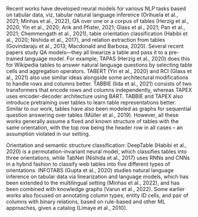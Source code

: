 Recent works have developed neural models for
various NLP tasks based on tabular data, viz, tabular natural language inference (Orihuela et al.,
2021; Minhas et al., 2022), QA over one or a corpus of tables (Herzig et al., 2020; Yin et al., 2020;
Arik and Pfister, 2021; Glass et al., 2021; Pan et al.,
2021; Chemmengath et al., 2021), table orientation
classification (Habibi et al., 2020; Nishida et al.,
2017), and relation extraction from tables (Govindaraju et al., 2013; Macdonald and Barbosa, 2020).
Several recent papers study QA models—they all
linearize a table and pass it to a pre-trained language model. For example, TAPAS (Herzig et al.,
2020) does this for Wikipedia tables to answer natural language questions by selecting table cells
and aggregation operators. TABERT (Yin et al.,
2020) and RCI (Glass et al., 2021) also use similar
ideas alongside some architectural modifications
to handle rows and columns better. TABBIE (Iida
et al., 2021) consists of two transformers that encode rows and columns independently, whereas
TAPEX uses encoder-decoder architecture using
BART. TABBIE and TAPEX also introduce pretraining over tables to learn table representations
better. Similar to our work, tables have also been
modeled as graphs for sequential question answering over tables (Müller et al., 2019). However, all
these works generally assume a fixed and known
structure of tables with the same orientation, with
the top row being the header row in all cases – an
assumption violated in our setting.





Orientation and semantic structure classification: DeepTable (Habibi et al., 2020) is a
permutation-invariant neural model, which classifies tables into three orientations, while TabNet
(Nishida et al., 2017) uses RNNs and CNNs in a
hybrid fashion to classify web tables into five different types of orientations. INFOTABS (Gupta
et al., 2020) studies natural language inference on
tabular data via linearization and language models,
which has been extended to the multilingual setting (Minhas et al., 2022), and has been combined
with knowledge graphs (Varun et al., 2022). Some
earlier works also focused on annotating column
types, entity ID cells, and pair of columns with
binary relations, based on rule-based and other ML
approaches, given a catalog (Limaye et al., 2010).




